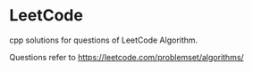 # LeetCode

cpp solutions for questions of LeetCode Algorithm.

Questions refer to https://leetcode.com/problemset/algorithms/
